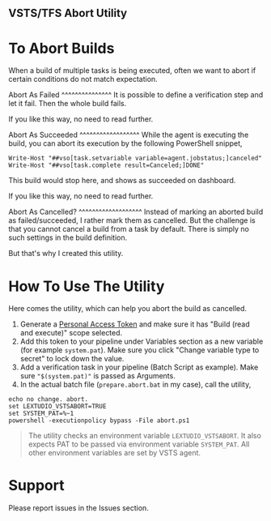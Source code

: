 VSTS/TFS Abort Utility
----------------------

To Abort Builds
===============
When a build of multiple tasks is being executed, often we want to abort if
certain conditions do not match expectation.

Abort As Failed
^^^^^^^^^^^^^^^
It is possible to define a verification step and let it fail. Then the whole
build fails.

If you like this way, no need to read further.

Abort As Succeeded
^^^^^^^^^^^^^^^^^^
While the agent is executing the build, you can abort its execution by the
following PowerShell snippet,
```
Write-Host "##vso[task.setvariable variable=agent.jobstatus;]canceled"
Write-Host "##vso[task.complete result=Canceled;]DONE"
```
This build would stop here, and shows as succeeded on dashboard.

If you like this way, no need to read further.

Abort As Cancelled?
^^^^^^^^^^^^^^^^^^^
Instead of marking an aborted build as failed/succeeded, I rather mark them as
cancelled. But the challenge is that you cannot cancel a build from a task by
default. There is simply no such settings in the build definition.

But that's why I created this utility.

How To Use The Utility
======================
Here comes the utility, which can help you abort the build as cancelled.

1. Generate a [Personal Access Token](https://docs.microsoft.com/en-us/vsts/organizations/accounts/use-personal-access-tokens-to-authenticate?view=vsts) and make sure it has "Build (read and execute)" scope selected.
1. Add this token to your pipeline under Variables section as a new variable (for example `system.pat`). Make sure you click "Change variable type to secret" to lock down the value.
1. Add a verification task in your pipeline (Batch Script as example). Make sure `"$(system.pat)"` is passed as Arguments.
1. In the actual batch file (`prepare.abort.bat` in my case), call the utility,

```
echo no change. abort.
set LEXTUDIO_VSTSABORT=TRUE
set SYSTEM_PAT=%~1
powershell -executionpolicy bypass -File abort.ps1
```

> The utility checks an environment variable `LEXTUDIO_VSTSABORT`.
> It also expects PAT to be passed via environment variable `SYSTEM_PAT`.
> All other environment variables are set by VSTS agent.

Support
=======
Please report issues in the Issues section.
